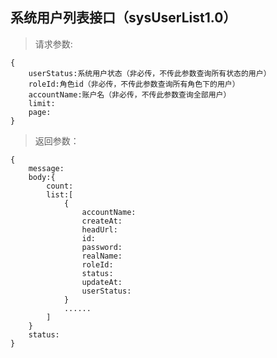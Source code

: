 系统用户列表接口（sysUserList1.0）
-----------------------------
>请求参数:

    {
        userStatus:系统用户状态（非必传，不传此参数查询所有状态的用户）
        roleId:角色id（非必传，不传此参数查询所有角色下的用户）
        accountName:账户名（非必传，不传此参数查询全部用户）
        limit:
        page:
    }

>返回参数：

	{
	    message:
	    body:{
            count:
            list:[
                {
                    accountName:
                    createAt:
                    headUrl:
                    id:
                    password:
                    realName:
                    roleId:
                    status:
                    updateAt:
                    userStatus:
                }   
                ......
            ]
        }
        status:
    }
